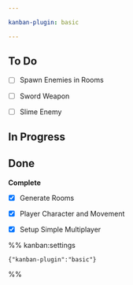 ```yaml
---

kanban-plugin: basic

---
```


## To Do

- [ ] Spawn Enemies in Rooms
- [ ] Sword Weapon
- [ ] Slime Enemy


## In Progress



## Done

**Complete**
- [x] Generate Rooms
- [x] Player Character and Movement
- [x] Setup Simple Multiplayer




%% kanban:settings
```
{"kanban-plugin":"basic"}
```
%%